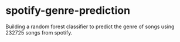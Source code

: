 # spotify-genre-prediction
Building a random forest classifier to predict the genre of songs using 232725 songs from spotify.

